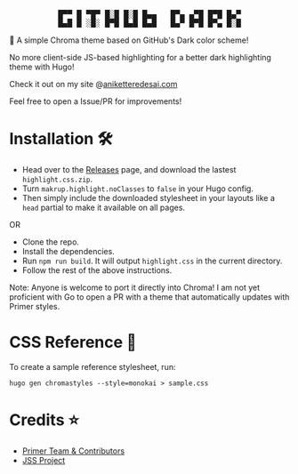 <pre align="center">
█▀▀ █ ▀█▀ █░█ █░█ █▄▄   █▀▄ ▄▀█ █▀█ █▄▀
█▄█ █ ░█░ █▀█ █▄█ █▄█   █▄▀ █▀█ █▀▄ █░█
</pre>

🌙 A simple Chroma theme based on GitHub's Dark color scheme!

No more client-side JS-based highlighting for a better dark highlighting theme with Hugo!

Check it out on my site @[aniketteredesai.com](https://aniketteredesai.com)

Feel free to open a Issue/PR for improvements!

# Installation 🛠️
- Head over to the [Releases](https://github.com/cryptic-code/github-dark-chroma-theme/releases) page, and download the lastest `highlight.css.zip`.
- Turn `makrup.highlight.noClasses` to `false` in your Hugo config.
- Then simply include the downloaded stylesheet in your layouts like a `head` partial to make it available on all pages.

OR

- Clone the repo.
- Install the dependencies.
- Run `npm run build`. It will output `highlight.css` in the current directory.
- Follow the rest of the above instructions.

Note: Anyone is welcome to port it directly into Chroma! I am not yet proficient with Go to open a PR with a theme that automatically updates with Primer styles.

# CSS Reference 📙
To create a sample reference stylesheet, run:
```
hugo gen chromastyles --style=monokai > sample.css
```

# Credits ⭐
- [Primer Team & Contributors](https://primer.style/)
- [JSS Project](https://github.com/cssinjs/jss)
